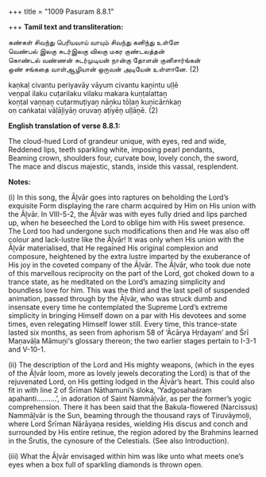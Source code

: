 +++
title = "1009 Pasuram 8.8.1"

+++
**Tamil text and transliteration:**

கண்கள் சிவந்து பெரியவாய் வாயும் சிவந்து கனிந்து உள்ளே  
வெண்பல் இலகு சுடர்இலகு விலகு மகர குண்டலத்தன்  
கொண்டல் வண்ணன் சுடர்முடியன் நான்கு தோளன் குனிசார்ங்கன்  
ஒண் சங்கதை வாள்ஆழியான் ஒருவன் அடியேன் உள்ளானே. (2)

kaṇkaḷ civantu periyavāy vāyum civantu kaṉintu uḷḷē  
veṇpal ilaku cuṭarilaku vilaku makara kuṇṭalattaṉ  
koṇṭal vaṇṇaṉ cuṭarmuṭiyaṉ nāṉku tōḷaṉ kuṉicārṅkaṉ  
oṇ caṅkatai vāḷāḻiyāṉ oruvaṉ aṭiyēṉ uḷḷāṉē. (2)

**English translation of verse 8.8.1:**

The cloud-hued Lord of grandeur unique, with eyes, red and wide,  
Reddened lips, teeth sparkling white, imposing pearl pendants,  
Beaming crown, shoulders four, curvate bow, lovely conch, the sword,  
The mace and discus majestic, stands, inside this vassal, resplendent.

**Notes:**

\(i\) In this song, the Āḻvār goes into raptures on beholding the Lord’s exquisite Form displaying the rare charm acquired by Him on His union with the Āḻvār. In VIII-5-2, the Āḻvār was with eyes fully dried and lips parched up, when he beseeched the Lord to oblige him with His sweet presence. The Lord too had undergone such modifications then and He was also off colour and lack-lustre like the Āḻvār! It was only when His union with the Āḻvār materialised, that He regained His original complexion and composure, heightened by the extra lustre imparted by the exuberance of His joy in the coveted company of the Āḻvār. The Āḻvār, who took due note of this marvellous reciprocity on the part of the Lord, got choked down to a trance state, as he meditated on the Lord’s amazing simplicity and boundless love for him. This was the third and the last spell of suspended animation, passed through by the Āḻvār, who was struck dumb and insensate every time he contemplated the Supreme Lord’s extreme simplicity in bringing Himself down on a par with His devotees and some times, even relegating Himself lower still. Every time, this trance-state lasted six months, as seen from aphorism 58 of ‘Ācārya Hṛdayam’ and Śrī Maṇavāḷa Māmuṉi‘s glossary thereon; the two earlier stages pertain to I-3-1 and V-10-1.

\(ii\) The description of the Lord and His mighty weapons, (which in the eyes of the Āḻvār loom, more as lovely jewels decorating the Lord) is that of the rejuvenated Lord, on His getting lodged in the Āḻvār’s heart. This could also fit in with line 2 of Śrīman Nāthamuni’s śloka, ‘Yadgosahaśraṃ apahanti..........’, in adoration of Saint Nammāḻvār, as per the former’s yogic comprehension. There it has been said that the Bakula-flowered (Narcissus) Nammāḻvār is the Sun, beaming through the thousand rays of Tiruvāymoḻi, where Lord Śrīman Nārāyaṇa resides, wielding His discus and conch and surrounded by His entire retinue, the region adored by the Brahmins learned in the Śrutis, the cynosure of the Celestials. (See also Introduction).

\(iii\) What the Āḻvār envisaged within him was like unto what meets one’s eyes when a box full of sparkling diamonds is thrown open.


